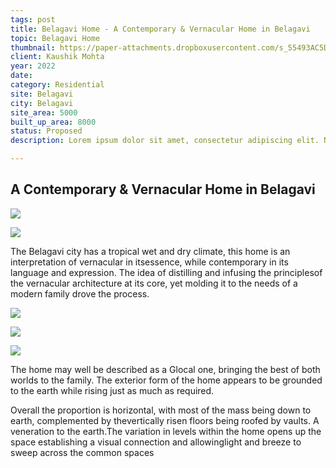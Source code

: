 ```yaml
---
tags: post
title: Belagavi Home - A Contemporary & Vernacular Home in Belagavi
topic: Belagavi Home
thumbnail: https://paper-attachments.dropboxusercontent.com/s_55493AC5DFEA224FE46236966C9FFE3323D932A7426536EC84974F7A86B777FB_1729249515959_Mohta_04.jpg
client: Kaushik Mohta
year: 2022
date: 
category: Residential
site: Belagavi
city: Belagavi
site_area: 5000
built_up_area: 8000
status: Proposed
description: Lorem ipsum dolor sit amet, consectetur adipiscing elit. Nullam ultricies interdum tortor, sit amet gravida ipsum fermentum ut. Aenean sagittis metus justo, at vestibulum elit malesuada a. Suspendisse dictum, sapien eu tincidunt convallis, elit urna rhoncus leo, ac fermentum lorem libero in magna. Integer scelerisque odio et convallis faucibus.

---
```


## A Contemporary & Vernacular Home in Belagavi

![](https://paper-attachments.dropboxusercontent.com/s_55493AC5DFEA224FE46236966C9FFE3323D932A7426536EC84974F7A86B777FB_1729249480640_Mohta_01.jpg)

![](https://paper-attachments.dropboxusercontent.com/s_55493AC5DFEA224FE46236966C9FFE3323D932A7426536EC84974F7A86B777FB_1729249480811_Mohta_02.jpg)


The Belagavi city has a tropical wet and dry climate, this home is an interpretation of vernacular in itsessence, while contemporary in its language and expression. The idea of distilling and infusing the principlesof the vernacular architecture at its core, yet molding it to the needs of a modern family drove the process.

![](https://paper-attachments.dropboxusercontent.com/s_55493AC5DFEA224FE46236966C9FFE3323D932A7426536EC84974F7A86B777FB_1729249489656_Mohta_03.jpg)

![](https://paper-attachments.dropboxusercontent.com/s_55493AC5DFEA224FE46236966C9FFE3323D932A7426536EC84974F7A86B777FB_1729249496593_Mohta_05+1.jpg)

![](https://paper-attachments.dropboxusercontent.com/s_55493AC5DFEA224FE46236966C9FFE3323D932A7426536EC84974F7A86B777FB_1729249496815_Mohta_05.jpg)


The home may well be described as a Glocal one, bringing the best of both worlds to the family. The exterior form of the home appears to be grounded to the earth while rising just as much as required.

Overall the proportion is horizontal, with most of the mass being down to earth, complemented by thevertically risen floors being roofed by vaults. A veneration to the earth.The variation in levels within the home opens up the space establishing a visual connection and allowinglight and breeze to sweep across the common spaces

